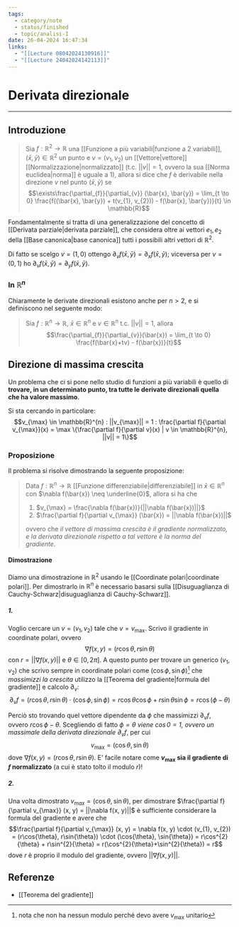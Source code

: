 ```yaml
---
tags:
  - category/note
  - status/finished
  - topic/analisi-I
date: 26-04-2024 16:47:34
links:
  - "[[Lecture 08042024130916]]"
  - "[[Lecture 24042024142113]]"
---
```

# Derivata direzionale
---
## Introduzione
> Sia $f: \mathbb{R}^{2} \to \mathbb{R}$ una [[Funzione a più variabili|funzione a 2 variabili]], $(\bar{x}, \bar{y}) \in \mathbb{R}^{2}$ un punto e $v = (v_{1}, v_{2})$ un [[Vettore|vettore]] [[Normalizzazione|normalizzato]] (t.c. $||v|| = 1$, ovvero la sua [[Norma euclidea|norma]] è uguale a 1), allora si dice che $f$ è derivabile nella direzione $v$ nel punto $(\bar{x}, \bar{y})$ se
> $$\exists\frac{\partial_{f}}{\partial_{v}} (\bar{x}, \bar{y}) = \lim_{t \to 0} \frac{f((\bar{x}, \bar{y}) + t(v_{1}, v_{2})) - f(\bar{x}, \bar{y})}{t} \in \mathbb{R}$$

Fondamentalmente si tratta di una generalizzazione del concetto di [[Derivata parziale|derivata parziale]], che considera oltre ai vettori $e_{1}, e_{2}$ della [[Base canonica|base canonica]] tutti i possibili altri vettori di $\mathbb{R}^{2}$.

Di fatto se scelgo $v = (1, 0)$ ottengo $\partial_{v}f(\bar{x}, \bar{y}) = \partial_{x}f(\bar{x}, \bar{y})$; viceversa per $v = (0, 1)$ ho $\partial_{v}f(\bar{x}, \bar{y}) = \partial_{y}f(\bar{x}, \bar{y})$.

### In $\mathbb{R}^{n}$
Chiaramente le derivate direzionali esistono anche per $n > 2$, e si definiscono nel seguente modo:
> Sia $f: \mathbb{R}^{n} \to \mathbb{R}$, $\bar{x} \in \mathbb{R}^{n}$ e $v \in \mathbb{R}^{n}$ t.c. $||v|| = 1$, allora
> $$\frac{\partial_{f}}{\partial_{v}}(\bar{x}) = \lim_{t \to 0} \frac{f(\bar{x}+tv) - f(\bar{x})}{t}$$

## Direzione di massima crescita
Un problema che ci si pone nello studio di funzioni a più variabili è quello di **trovare, in un determinato punto, tra tutte le derivate direzionali quella che ha valore massimo**.

Si sta cercando in particolare:
$$v_{\max} \in \mathbb{R}^{n} : ||v_{\max}|| = 1 : \frac{\partial f}{\partial v_{\max}}(x) = \max \{\frac{\partial f}{\partial v}(x) | v \in \mathbb{R}^{n}, ||v|| = 1\}$$

### Proposizione
Il problema si risolve dimostrando la seguente proposizione:
> Data $f: \mathbb{R}^{n} \to \mathbb{R}$ [[Funzione differenziabile|differenziabile]] in $\bar{x} \in \mathbb{R}^{n}$ con $\nabla f(\bar{x}) \neq \underline{0}$, allora si ha che
> 1. $v_{\max} = \frac{\nabla f(\bar{x})}{||\nabla f(\bar{x})||}$
> 2. $\frac{\partial f}{\partial v_{\max}} (\bar{x}) = ||\nabla f(\bar{x})||$
> 
> ovvero che _il vettore di massima crescita è il gradiente normalizzato, e la derivata direzionale rispetto a tal vettore è la norma del gradiente_.

#### Dimostrazione
Diamo una dimostrazione in $\mathbb{R}^{2}$ usando le [[Coordinate polari|coordinate polari]]. Per dimostrarlo in $\mathbb{R}^{n}$ è necessario basarsi sulla [[Disuguaglianza di Cauchy-Schwarz|disuguaglianza di Cauchy-Schwarz]].

##### 1.
Voglio cercare un $v = (v_{1}, v_{2})$ tale che $v = v_{\max}$. Scrivo il gradiente in coordinate polari, ovvero
$$\nabla f(x, y) = (r\cos{\theta}, r\sin{\theta})$$
con $r = ||\nabla f(x, y)||$ e $\theta \in [0, 2\pi]$.
A questo punto per trovare un generico $(v_{1}, v_{2})$ che scrivo sempre in coordinate polari come $(\cos{\phi}, \sin{\phi})$[^1] che _massimizzi la crescita_ utilizzo la [[Teorema del gradiente|formula del gradiente]] e calcolo $\partial_{v}$:
$$\partial_{v}f = (r\cos{\theta}, r\sin{\theta}) \cdot (\cos{\phi}, \sin{\phi}) = r\cos{\theta}\cos{\phi} + r\sin{\theta}\sin{\phi} = r\cos(\phi - \theta)$$

Perciò sto trovando quel vettore dipendente da $\phi$ che massimizzi $\partial_{v}f$, ovvero $r\cos{\phi-\theta}$. Scegliendo di fatto _$\phi = \theta$ viene $\cos{0} = 1$, ovvero un massimale della derivata direzionale $\partial_{v}f$_, per cui
$$v_{\max} = (\cos{\theta}, \sin{\theta})$$
dove $\nabla f(x, y) = (r\cos{\theta}, r\sin{\theta})$.
E' facile notare come **$v_{\max}$ sia il gradiente di $f$ normalizzato** (a cui è stato tolto il modulo $r$)!

##### 2.
Una volta dimostrato $v_{max} = (\cos{\theta}, \sin{\theta})$, per dimostrare $\frac{\partial f}{\partial v_{\max}} (x, y) = ||\nabla f(x, y)||$ è sufficiente considerare la formula del gradiente e avere che
$$\frac{\partial f}{\partial v_{\max}} (x, y) = \nabla f(x, y) \cdot (v_{1}, v_{2}) = (r\cos{\theta}, r\sin{\theta}) \cdot (\cos{\theta}, \sin{\theta}) = r\cos^{2}{\theta} + r\sin^{2}{\theta} = r(\cos^{2}{\theta}+\sin^{2}{\theta}) = r$$
dove $r$ è proprio il modulo del gradiente, ovvero $||\nabla f(x, y)||$.

## Referenze
- [[Teorema del gradiente]]

[^1]: nota che non ha nessun modulo perché devo avere $v_{\max}$ unitario